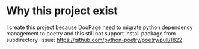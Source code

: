 # Why this project exist
I create this project because DooPage need to migrate python dependency management to poetry and this still not support install package from subdirectory. 
Issue: https://github.com/python-poetry/poetry/pull/1822
